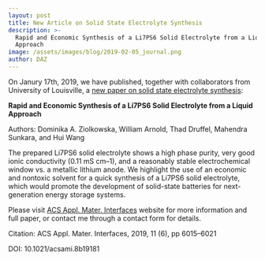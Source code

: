```yaml
---
layout: post
title: New Article on Solid State Electrolyte Synthesis
description: >-
  Rapid and Economic Synthesis of a Li7PS6 Solid Electrolyte from a Liquid
  Approach
image: /assets/images/blog/2019-02-05_journal.png
author: DAZ
---
```

On Janury 17th, 2019, we have published, together with collaborators from University of Louisville, a [new paper on solid state electrolyte synthesis](https://pubs.acs.org/doi/10.1021/acsami.8b19181):

**Rapid and Economic Synthesis of a Li7PS6 Solid Electrolyte from a Liquid Approach**

Authors: Dominika A. Ziolkowska, William Arnold, Thad Druffel, Mahendra Sunkara, and Hui Wang 

The prepared Li7PS6 solid electrolyte shows a high phase purity, very good ionic conductivity (0.11 mS cm–1), and a reasonably stable electrochemical window vs. a metallic lithium anode. We highlight the use of an economic and nontoxic solvent for a quick synthesis of a Li7PS6 solid electrolyte, which would promote the development of solid-state batteries for next-generation energy storage systems.



Please visit [ACS Appl. Mater. Interfaces](https://pubs.acs.org/doi/10.1021/acsami.8b19181) website for more information and full paper, or contact me through a contact form for details.

Citation: ACS Appl. Mater. Interfaces, 2019, 11 (6), pp 6015–6021

DOI: 10.1021/acsami.8b19181
